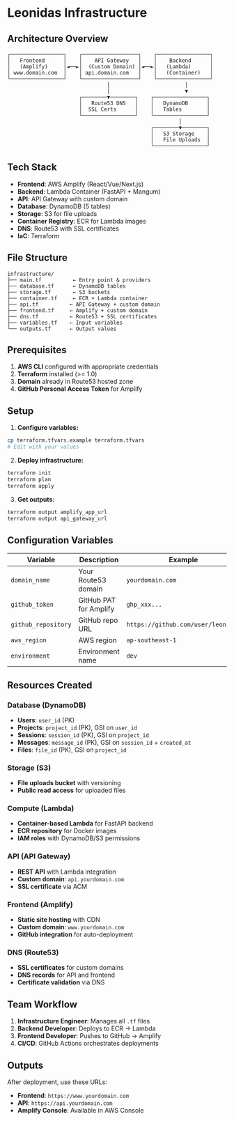 # Leonidas Infrastructure

## Architecture Overview

```
┌─────────────────┐    ┌──────────────────┐    ┌─────────────────┐
│   Frontend      │    │    API Gateway   │    │    Backend      │
│   (Amplify)     │◄──►│  (Custom Domain) │◄──►│   (Lambda)      │
│ www.domain.com  │    │ api.domain.com   │    │   (Container)   │
└─────────────────┘    └──────────────────┘    └─────────────────┘
                                │                        │
                                │                        ▼
                       ┌────────▼────────┐    ┌─────────────────┐
                       │   Route53 DNS   │    │   DynamoDB      │
                       │  SSL Certs      │    │   Tables        │
                       └─────────────────┘    └─────────────────┘
                                                       │
                                              ┌────────▼────────┐
                                              │   S3 Storage    │
                                              │   File Uploads  │
                                              └─────────────────┘
```

## Tech Stack

- **Frontend**: AWS Amplify (React/Vue/Next.js)
- **Backend**: Lambda Container (FastAPI + Mangum)
- **API**: API Gateway with custom domain
- **Database**: DynamoDB (5 tables)
- **Storage**: S3 for file uploads
- **Container Registry**: ECR for Lambda images
- **DNS**: Route53 with SSL certificates
- **IaC**: Terraform

## File Structure

```
infrastructure/
├── main.tf          ← Entry point & providers
├── database.tf      ← DynamoDB tables
├── storage.tf       ← S3 buckets
├── container.tf     ← ECR + Lambda container
├── api.tf          ← API Gateway + custom domain
├── frontend.tf     ← Amplify + custom domain
├── dns.tf          ← Route53 + SSL certificates
├── variables.tf    ← Input variables
└── outputs.tf      ← Output values
```

## Prerequisites

1. **AWS CLI** configured with appropriate credentials
2. **Terraform** installed (>= 1.0)
3. **Domain** already in Route53 hosted zone
4. **GitHub Personal Access Token** for Amplify

## Setup

1. **Configure variables:**
```bash
cp terraform.tfvars.example terraform.tfvars
# Edit with your values
```

2. **Deploy infrastructure:**
```bash
terraform init
terraform plan
terraform apply
```

3. **Get outputs:**
```bash
terraform output amplify_app_url
terraform output api_gateway_url
```

## Configuration Variables

| Variable | Description | Example |
|----------|-------------|---------|
| `domain_name` | Your Route53 domain | `yourdomain.com` |
| `github_token` | GitHub PAT for Amplify | `ghp_xxx...` |
| `github_repository` | GitHub repo URL | `https://github.com/user/leonidas` |
| `aws_region` | AWS region | `ap-southeast-1` |
| `environment` | Environment name | `dev` |

## Resources Created

### Database (DynamoDB)
- **Users**: `user_id` (PK)
- **Projects**: `project_id` (PK), GSI on `user_id`
- **Sessions**: `session_id` (PK), GSI on `project_id`
- **Messages**: `message_id` (PK), GSI on `session_id` + `created_at`
- **Files**: `file_id` (PK), GSI on `project_id`

### Storage (S3)
- **File uploads bucket** with versioning
- **Public read access** for uploaded files

### Compute (Lambda)
- **Container-based Lambda** for FastAPI backend
- **ECR repository** for Docker images
- **IAM roles** with DynamoDB/S3 permissions

### API (API Gateway)
- **REST API** with Lambda integration
- **Custom domain**: `api.yourdomain.com`
- **SSL certificate** via ACM

### Frontend (Amplify)
- **Static site hosting** with CDN
- **Custom domain**: `www.yourdomain.com`
- **GitHub integration** for auto-deployment

### DNS (Route53)
- **SSL certificates** for custom domains
- **DNS records** for API and frontend
- **Certificate validation** via DNS

## Team Workflow

1. **Infrastructure Engineer**: Manages all `.tf` files
2. **Backend Developer**: Deploys to ECR → Lambda
3. **Frontend Developer**: Pushes to GitHub → Amplify
4. **CI/CD**: GitHub Actions orchestrates deployments

## Outputs

After deployment, use these URLs:
- **Frontend**: `https://www.yourdomain.com`
- **API**: `https://api.yourdomain.com`
- **Amplify Console**: Available in AWS Console